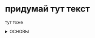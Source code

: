 # придумай тут текст
тут тоже

<details><summary>ОСНОВЫ</summary>
<p>
 
- <a href="https://github.com/actuallynotajoke/BOS-wiki/blob/main/fastlore.md"> Краткий курс по лору </a>  
- <a href="https://github.com/actuallynotajoke/BOS-wiki/blob/main/uniquebuild.md"> Специфика билда </a> 

</p>
</details>
